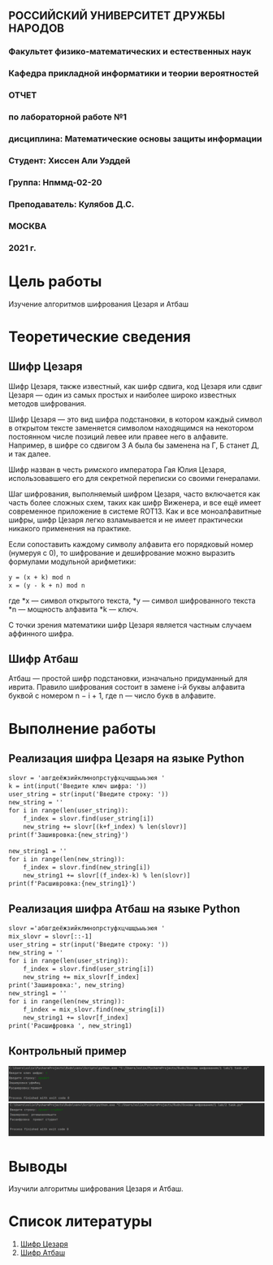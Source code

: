 ##                    РОССИЙСКИЙ УНИВЕРСИТЕТ ДРУЖБЫ НАРОДОВ

###            Факультет физико-математических и естественных наук

###            Кафедра прикладной информатики и теории вероятностей











###                                ОТЧЕТ

###                      по лабораторной работе №1

###           дисциплина: Математические основы защиты информации       













###                                                       Студент: Хиссен Али Уэддей



###                                                         Группа: Нпммд-02-20



###                                                  Преподаватель: Кулябов Д.С.                   






###                                МОСКВА

###                                2021 г.





# Цель работы

Изучение алгоритмов шифрования Цезаря и Атбаш

# Теоретические сведения

## Шифр Цезаря

Шифр Цезаря, также известный, как шифр сдвига, код Цезаря или сдвиг Цезаря — один из самых простых и наиболее широко известных методов шифрования.

Шифр Цезаря — это вид шифра подстановки, в котором каждый символ в открытом тексте заменяется символом находящимся на некотором постоянном числе позиций левее или правее него в алфавите. Например, в шифре со сдвигом 3 А была бы заменена на Г, Б станет Д, и так далее.

Шифр назван в честь римского императора Гая Юлия Цезаря, использовавшего его для секретной переписки со своими генералами.

Шаг шифрования, выполняемый шифром Цезаря, часто включается как часть более сложных схем, таких как шифр Виженера, и все ещё имеет современное приложение в системе ROT13. Как и все моноалфавитные шифры, шифр Цезаря легко взламывается и не имеет практически никакого применения на практике.

Если сопоставить каждому символу алфавита его порядковый номер (нумеруя с 0), то шифрование и дешифрование можно выразить формулами модульной арифметики:

```
y = (x + k) mod n
x = (y - k + n) mod n
```

где
*x — символ открытого текста,
*y — символ шифрованного текста
*n — мощность алфавита
*k — ключ.

С точки зрения математики шифр Цезаря является частным случаем аффинного шифра.

## Шифр Атбаш

Атбаш — простой шифр подстановки, изначально придуманный для иврита. Правило шифрования состоит в замене i-й буквы алфавита буквой с номером n − i + 1, где n — число букв в алфавите.

# Выполнение работы

## Реализация шифра Цезаря на языке Python

```
slovr = 'авгдеёжзийклмнопрстуфхцчшщъыьэюя '
k = int(input('Введите ключ шифра: '))
user_string = str(input('Введите строку: '))
new_string = ''
for i in range(len(user_string)):
    f_index = slovr.find(user_string[i])
    new_string += slovr[(k+f_index) % len(slovr)]
print(f'Зашивровка:{new_string}')

new_string1 = ''
for i in range(len(new_string)):
    f_index = slovr.find(new_string[i])
    new_string1 += slovr[(f_index-k) % len(slovr)]
print(f'Расшивровка:{new_string1}')
```

## Реализация шифра Атбаш на языке Python

```
slovr ='абвгдеёжзийклмнопрстуфхцчшщъыьэюя '
mix_slovr = slovr[::-1]
user_string = str(input('Введите строку: '))
new_string = ''
for i in range(len(user_string)):
    f_index = slovr.find(user_string[i])
    new_string += mix_slovr[f_index]
print('Зашивровка:', new_string)
new_string1 = ''
for i in range(len(new_string)):
    f_index = mix_slovr.find(new_string[i])
    new_string1 += slovr[f_index]
print('Расшифровка ', new_string1)
```

## Контрольный пример

![Работа алгоритмов](screen/l1_1.PNG)
![Работа алгоритмов](screen/l1_2.PNG)

# Выводы

Изучили алгоритмы шифрования Цезаря и Атбаш.

# Список литературы

1. [Шифр Цезаря](https://habr.com/ru/post/534058/)
2. [Шифр Атбаш](https://habr.com/ru/post/444176/)
